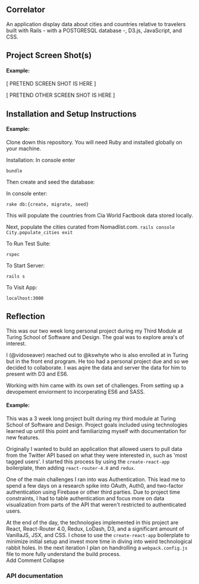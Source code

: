 ## Correlator



An application display data about cities and countries relative to travelers built with Rails - with a POSTGRESQL database -, D3.js, JavaScript, and CSS.

## Project Screen Shot(s)

#### Example:   

[ PRETEND SCREEN SHOT IS HERE ]

[ PRETEND OTHER SCREEN SHOT IS HERE ]

## Installation and Setup Instructions

#### Example:  

Clone down this repository. You will need Ruby and installed globally on your machine.  

Installation:
  In console enter

  `bundle`

Then create and seed the database:

  In console enter:

  `rake db:{create, migrate, seed}`

  This will populate the countries from Cia World Factbook data stored locally.

  Next, populate the cities curated from Nomadlist.com.
    `rails console
    City.populate_cities
    exit`

To Run Test Suite:  

`rspec`


To Start Server:

`rails s`  

To Visit App:

`localhost:3000`  

## Reflection

  This was our two week long personal project during my Third Module at Turing School of Software and Design.  The goal was to explore area's of interest.  

  I (@vidoseaver) reached out to @kswhyte who is also enrolled at in Turing but in the front end program. He too had a personal project due and so we decided to collaborate. I was aqire the data and server the data for him to present with D3 and ES6.

  Working with him came with its own set of challenges. From setting up a devopement enviorment to incorperating ES6 and SASS.

#### Example:  

This was a 3 week long project built during my third module at Turing School of Software and Design. Project goals included using technologies learned up until this point and familiarizing myself with documentation for new features.  

Originally I wanted to build an application that allowed users to pull data from the Twitter API based on what they were interested in, such as 'most tagged users'. I started this process by using the `create-react-app` boilerplate, then adding `react-router-4.0` and `redux`.  

One of the main challenges I ran into was Authentication. This lead me to spend a few days on a research spike into OAuth, Auth0, and two-factor authentication using Firebase or other third parties. Due to project time constraints, I had to table authentication and focus more on data visualization from parts of the API that weren't restricted to authenticated users.

At the end of the day, the technologies implemented in this project are React, React-Router 4.0, Redux, LoDash, D3, and a significant amount of VanillaJS, JSX, and CSS. I chose to use the `create-react-app` boilerplate to minimize initial setup and invest more time in diving into weird technological rabbit holes. In the next iteration I plan on handrolling a `webpack.config.js` file to more fully understand the build process.  
Add Comment Collapse

### API documentation

#### 
